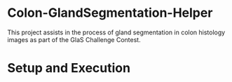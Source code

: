 
# Colon-GlandSegmentation-Helper
This project assists in the process of gland segmentation in colon histology images as part of the GlaS Challenge Contest.

# Setup and Execution